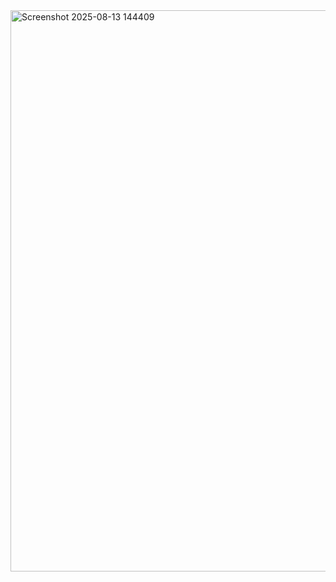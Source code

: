 
<img width="1304" height="898" alt="Screenshot 2025-08-13 144409" src="https://github.com/user-attachments/assets/fed6a7ed-c3b6-4fed-9112-e4dbc51756eb" />
